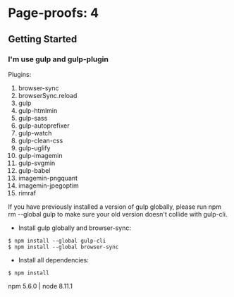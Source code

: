 # Page-proofs: 4

## Getting Started

### I'm use gulp and gulp-plugin

Plugins:

1. browser-sync
1. browserSync.reload
1. gulp
1. gulp-htmlmin
1. gulp-sass
1. gulp-autoprefixer
1. gulp-watch
1. gulp-clean-css
1. gulp-uglify
1. gulp-imagemin
1. gulp-svgmin
1. gulp-babel
1. imagemin-pngquant
1. imagemin-jpegoptim
1. rimraf

If you have previously installed a version of gulp globally, please run npm rm --global gulp to make sure your old version doesn't collide with gulp-cli.
- Install gulp globally and browser-sync:
```
$ npm install --global gulp-cli
$ npm install --global browser-sync
```
- Install all dependencies:

```
$ npm install
```

npm 5.6.0 | node 8.11.1
